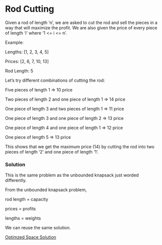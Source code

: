 # Rod Cutting

Given a rod of length ‘n’, we are asked to cut the rod and sell the pieces in a way that will maximize the profit. We are also given the price of every piece of length ‘i’ where ‘1 <= i <= n’.

Example:

Lengths: [1, 2, 3, 4, 5]

Prices: [2, 6, 7, 10, 13]

Rod Length: 5

Let’s try different combinations of cutting the rod:

Five pieces of length 1 => 10 price

Two pieces of length 2 and one piece of length 1 => 14 price

One piece of length 3 and two pieces of length 1 => 11 price

One piece of length 3 and one piece of length 2 => 13 price

One piece of length 4 and one piece of length 1 => 12 price

One piece of length 5 => 13 price

This shows that we get the maximum price (14) by cutting the rod into two pieces of length ‘2’ and one piece of length ‘1’.

### Solution

This is the same problem as the unbounded knapsack just worded differently.

From the unbounded knapsack problem,

rod length = capacity

prices = profits

lengths = weights

We can reuse the same solution.

[Optimzed Space Solution](../Rod-Cutting/rod-cutting-optimized.js)
